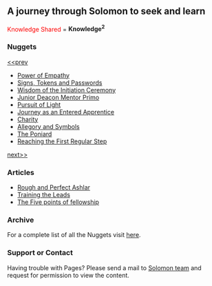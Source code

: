 ## A journey through Solomon to seek and learn

<span style="color:red">Knowledge Shared</span> = **Knowledge<sup>2</sup>**



### Nuggets
  [<<prev](https://dglmadras.github.io/index3.html)
  
  
- [Power of Empathy](https://drive.google.com/file/d/1yQNNXd77tKAMvD2NSwA5xc_l3XczGGbx/view?usp=sharing)
- [Signs, Tokens and Passwords](https://drive.google.com/file/d/18zSjOh1amaTE09EDBmlkX6H-QYbAyFvF/view?usp=sharing)
- [Wisdom of the Initiation Ceremony](https://drive.google.com/file/d/1Uz4otGH_WdZgo1AGLQ081jPpCgGabUl0/view?usp=sharing)
- [Junior Deacon Mentor Primo](https://drive.google.com/file/d/14RcdFYz9qGVcz7Iit4sFwPg_UwV9EqLE/view?usp=sharing)
- [Pursuit of Light](https://drive.google.com/file/d/1_TjlwXo-k2vd8zf2zsv5GpR4mPejkBJ-/view?usp=sharing)
- [Journey as an Entered Apprentice](https://drive.google.com/file/d/1SET2jRQ50w4Sw2rT6eCJe84GjIs7RJF8/view?usp=sharing)
- [Charity](https://drive.google.com/file/d/1R8h9E3H5dt13ZC1Y-3RpqJK5Gilj9OSH/view?usp=sharing)
- [Allegory and Symbols](https://drive.google.com/file/d/1huSa7NDRBUsOJdZn69A_G35hGagFFTCF/view?usp=sharing)
- [The Poniard](https://drive.google.com/file/d/1L9pE1dQ4bXO1DxC16hYRAz7m4_QykMM8/view?usp=sharing)
- [Reaching the First Regular Step](https://drive.google.com/file/d/1iwESjCmaUFpSzgB2_lMrGd_mKMtt25ey/view?usp=sharing)

  
  
[next>>](https://dglmadras.github.io/index2.html)

### Articles
- [Rough and Perfect Ashlar](https://drive.google.com/file/d/1wsKWVqiPKJBq59WJMGjUa8_MonJRpz0I/view?usp=sharing)
- [Training the Leads](https://drive.google.com/file/d/1KHwT-wOQDGrq-ECmS684kaDODAHJo1JE/view?usp=sharing)
- [The Five points of fellowship](https://drive.google.com/file/d/1J2G3bADYAYQCB8TF5stHwtL9U5EXwnw5/view?usp=sharing)


### Archive

For a complete list of all the Nuggets visit [here](https://drive.google.com/drive/folders/147uXBFWWlQIHzXuBEpQRmcC8zFldPIxi).

### Support or Contact

Having trouble with Pages? Please send a mail to  [Solomon team](mailto:asksolomon@dglofmadras.org) and request for permission to view the content.
